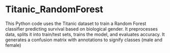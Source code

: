 # Titanic_RandomForest
 This Python code uses the Titanic dataset to train a Random Forest classifier predicting survival based on biological gender. It preprocesses data, splits it into train/test sets, trains the model, and evaluates accuracy. It generates a confusion matrix with annotations to signify classes (male and female) 
